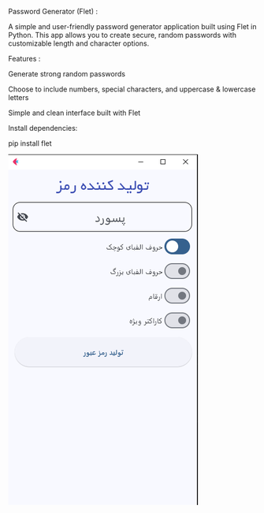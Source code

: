   Password Generator (Flet) :
  
A simple and user-friendly password generator application built using Flet in Python.
This app allows you to create secure, random passwords with customizable length and character options.

  Features :
  
Generate strong random passwords

Choose to include numbers, special characters, and uppercase & lowercase letters

Simple and clean interface built with Flet

Install dependencies:

pip install flet

![Main Screen](assets/Capture.png)

